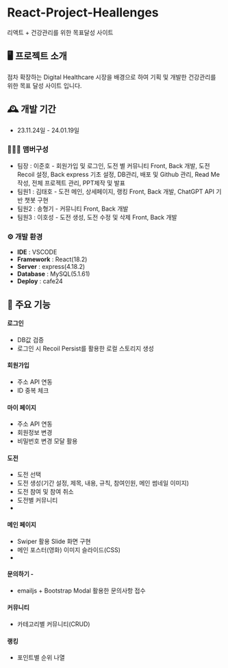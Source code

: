 # React-Project-Heallenges
리액트 + 건강관리를 위한 목표달성 사이트


## 🖥️ 프로젝트 소개
점차 확장하는 Digital Healthcare 시장을 배경으로 하여 기획 및 개발한 건강관리를 위한 목표 달성 사이트 입니다.
<br>

## 🕰️ 개발 기간
* 23.11.24일 - 24.01.19일

### 🧑‍🤝‍🧑 맴버구성
 - 팀장  : 이준호 - 회원가입 및 로그인, 도전 별 커뮤니티 Front, Back 개발, 도전 Recoil 설정, Back express 기초 설정, DB관리, 배포 및 Github 관리, Read Me 작성, 전체 프로젝트 관리, PPT제작 및 발표
 - 팀원1 : 김태호 - 도전 메인, 상세페이지, 랭킹 Front, Back 개발, ChatGPT API 기반 챗봇 구현 
 - 팀원2 : 송형기 - 커뮤니티 Front, Back 개발
 - 팀원3 : 이호성 - 도전 생성, 도전 수정 및 삭제 Front, Back 개발


### ⚙️ 개발 환경
- **IDE** : VSCODE
- **Framework** : React(18.2)
- **Server** : express(4.18.2)
- **Database** : MySQL(5.1.61)
- **Deploy** : cafe24

## 📌 주요 기능
#### 로그인 
- DB값 검증
- 로그인 시 Recoil Persist를 활용한 로컬 스토리지 생성
  
#### 회원가입
- 주소 API 연동
- ID 중복 체크
  
#### 마이 페이지
- 주소 API 연동
- 회원정보 변경
- 비밀번호 변경 모달 활용

#### 도전
- 도전 선택
- 도전 생성(기간 설정, 제목, 내용, 규칙, 참여인원, 메인 썸네일 이미지)
- 도전 참여 및 참여 취소
- 도전별 커뮤니티
- 
#### 메인 페이지 
- Swiper 활용 Slide 화면 구현
- 메인 포스터(영화) 이미지 슬라이드(CSS)
- 
#### 문의하기 - 
- emailjs + Bootstrap Modal 활용한 문의사항 접수

#### 커뮤니티
- 카테고리별 커뮤니티(CRUD)

#### 랭킹
- 포인트별 순위 나열
